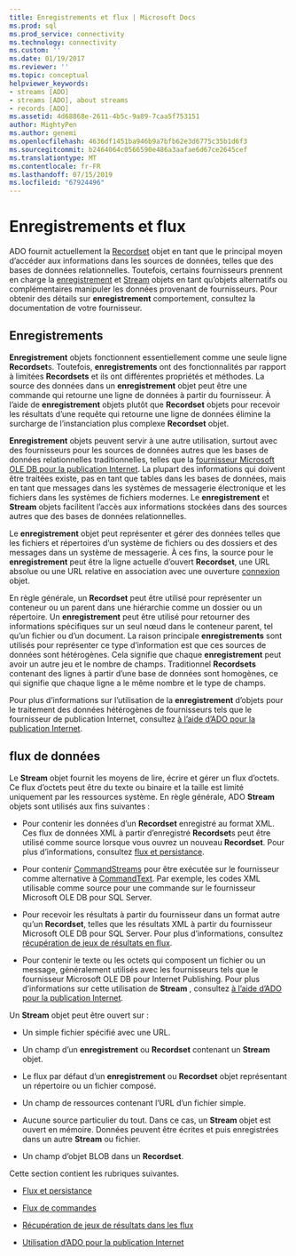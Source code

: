 ```yaml
---
title: Enregistrements et flux | Microsoft Docs
ms.prod: sql
ms.prod_service: connectivity
ms.technology: connectivity
ms.custom: ''
ms.date: 01/19/2017
ms.reviewer: ''
ms.topic: conceptual
helpviewer_keywords:
- streams [ADO]
- streams [ADO], about streams
- records [ADO]
ms.assetid: 4d68868e-2611-4b5c-9a89-7caa5f753151
author: MightyPen
ms.author: genemi
ms.openlocfilehash: 4636df1451ba946b9a7bfb62e3d6775c35b1d6f3
ms.sourcegitcommit: b2464064c0566590e486a3aafae6d67ce2645cef
ms.translationtype: MT
ms.contentlocale: fr-FR
ms.lasthandoff: 07/15/2019
ms.locfileid: "67924496"
---
```

# <a name="records-and-streams"></a>Enregistrements et flux
ADO fournit actuellement la [Recordset](../../../ado/reference/ado-api/recordset-object-ado.md) objet en tant que le principal moyen d’accéder aux informations dans les sources de données, telles que des bases de données relationnelles. Toutefois, certains fournisseurs prennent en charge la [enregistrement](../../../ado/reference/ado-api/record-object-ado.md) et [Stream](../../../ado/reference/ado-api/stream-object-ado.md) objets en tant qu’objets alternatifs ou complémentaires manipuler les données provenant de fournisseurs. Pour obtenir des détails sur **enregistrement** comportement, consultez la documentation de votre fournisseur.  
  
## <a name="records"></a>Enregistrements  
 **Enregistrement** objets fonctionnent essentiellement comme une seule ligne **Recordset**s. Toutefois, **enregistrements** ont des fonctionnalités par rapport à limitées **Recordsets** et ils ont différentes propriétés et méthodes. La source des données dans un **enregistrement** objet peut être une commande qui retourne une ligne de données à partir du fournisseur. À l’aide de **enregistrement** objets plutôt que **Recordset** objets pour recevoir les résultats d’une requête qui retourne une ligne de données élimine la surcharge de l’instanciation plus complexe **Recordset**  objet.  
  
 **Enregistrement** objets peuvent servir à une autre utilisation, surtout avec des fournisseurs pour les sources de données autres que les bases de données relationnelles traditionnelles, telles que la [fournisseur Microsoft OLE DB pour la publication Internet](../../../ado/guide/appendixes/microsoft-ole-db-provider-for-internet-publishing.md). La plupart des informations qui doivent être traitées existe, pas en tant que tables dans les bases de données, mais en tant que messages dans les systèmes de messagerie électronique et les fichiers dans les systèmes de fichiers modernes. Le **enregistrement** et **Stream** objets facilitent l’accès aux informations stockées dans des sources autres que des bases de données relationnelles.  
  
 Le **enregistrement** objet peut représenter et gérer des données telles que les fichiers et répertoires d’un système de fichiers ou des dossiers et des messages dans un système de messagerie. À ces fins, la source pour le **enregistrement** peut être la ligne actuelle d’ouvert **Recordset**, une URL absolue ou une URL relative en association avec une ouverture [connexion](../../../ado/reference/ado-api/connection-object-ado.md) objet.  
  
 En règle générale, un **Recordset** peut être utilisé pour représenter un conteneur ou un parent dans une hiérarchie comme un dossier ou un répertoire. Un **enregistrement** peut être utilisé pour retourner des informations spécifiques sur un seul nœud dans le conteneur parent, tel qu’un fichier ou d’un document. La raison principale **enregistrements** sont utilisés pour représenter ce type d’information est que ces sources de données sont hétérogènes. Cela signifie que chaque **enregistrement** peut avoir un autre jeu et le nombre de champs. Traditionnel **Recordsets** contenant des lignes à partir d’une base de données sont homogènes, ce qui signifie que chaque ligne a le même nombre et le type de champs.  
  
 Pour plus d’informations sur l’utilisation de la **enregistrement** d’objets pour le traitement des données hétérogènes de fournisseurs tels que le fournisseur de publication Internet, consultez [à l’aide d’ADO pour la publication Internet](../../../ado/guide/data/using-ado-for-internet-publishing.md).  
  
## <a name="streams"></a>flux de données  
 Le **Stream** objet fournit les moyens de lire, écrire et gérer un flux d’octets. Ce flux d’octets peut être du texte ou binaire et la taille est limité uniquement par les ressources système. En règle générale, ADO **Stream** objets sont utilisés aux fins suivantes :  
  
-   Pour contenir les données d’un **Recordset** enregistré au format XML. Ces flux de données XML à partir d’enregistré **Recordset**s peut être utilisé comme source lorsque vous ouvrez un nouveau **Recordset**. Pour plus d’informations, consultez [flux et persistance](../../../ado/guide/data/streams-and-persistence.md).  
  
-   Pour contenir [CommandStreams](../../../ado/reference/ado-api/commandstream-property-ado.md) pour être exécutée sur le fournisseur comme alternative à [CommandText](../../../ado/reference/ado-api/commandtext-property-ado.md). Par exemple, les codes XML utilisable comme source pour une commande sur le fournisseur Microsoft OLE DB pour SQL Server.  
  
-   Pour recevoir les résultats à partir du fournisseur dans un format autre qu’un **Recordset**, telles que les résultats XML à partir du fournisseur Microsoft OLE DB pour SQL Server. Pour plus d’informations, consultez [récupération de jeux de résultats en flux](../../../ado/guide/data/retrieving-resultsets-into-streams.md).  
  
-   Pour contenir le texte ou les octets qui composent un fichier ou un message, généralement utilisés avec les fournisseurs tels que le fournisseur Microsoft OLE DB pour Internet Publishing. Pour plus d’informations sur cette utilisation de **Stream** , consultez [à l’aide d’ADO pour la publication Internet](../../../ado/guide/data/using-ado-for-internet-publishing.md).  
  
 Un **Stream** objet peut être ouvert sur :  
  
-   Un simple fichier spécifié avec une URL.  
  
-   Un champ d’un **enregistrement** ou **Recordset** contenant un **Stream** objet.  
  
-   Le flux par défaut d’un **enregistrement** ou **Recordset** objet représentant un répertoire ou un fichier composé.  
  
-   Un champ de ressources contenant l’URL d’un fichier simple.  
  
-   Aucune source particulier du tout. Dans ce cas, un **Stream** objet est ouvert en mémoire. Données peuvent être écrites et puis enregistrées dans un autre **Stream** ou fichier.  
  
-   Un champ d’objet BLOB dans un **Recordset**.  
  
 Cette section contient les rubriques suivantes.  
  
-   [Flux et persistance](../../../ado/guide/data/streams-and-persistence.md)  
  
-   [Flux de commandes](../../../ado/guide/data/command-streams.md)  
  
-   [Récupération de jeux de résultats dans les flux](../../../ado/guide/data/retrieving-resultsets-into-streams.md)  
  
-   [Utilisation d’ADO pour la publication Internet](../../../ado/guide/data/using-ado-for-internet-publishing.md)
